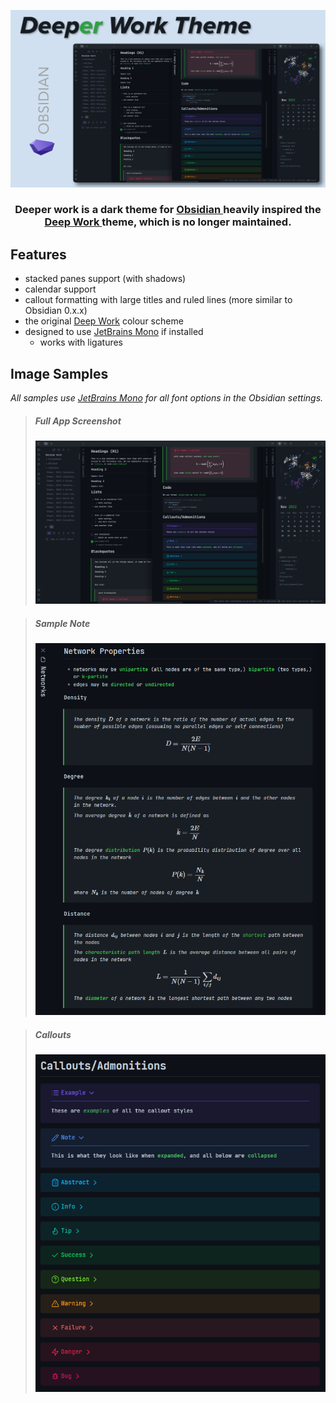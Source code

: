 ![Thumbnail](images/thumbnail-large.png)

<center> <h3> Deeper work is a dark theme for <a href="https://obsidian.md"> Obsidian </a> heavily inspired the <a href="https://github.com/nikbrunner/obsidian-deep-work-theme"> Deep Work </a> theme, which is no longer maintained. </h3> </center>

## Features

- stacked panes support (with shadows)
- calendar support
- callout formatting with large titles and ruled lines (more similar to Obsidian 0.x.x)
- the original [Deep Work](https://github.com/nikbrunner/obsidian-deep-work-theme) colour scheme
- designed to use [JetBrains Mono](https://www.jetbrains.com/lp/mono/) if installed
  - works with ligatures

## Image Samples

_All samples use [JetBrains Mono](https://www.jetbrains.com/lp/mono/) for all font options in the Obsidian settings._

> ##### Full App Screenshot
>
> ![an image of the theme, containing stacked panes, admonitions, math, and sidebar views](images/deeper-work.png)

> ##### Sample Note
>
> ![an image of the theme, containing stacked panes, admonitions, math, and sidebar views](images/sample-note.png)

> ##### Callouts
>
> ![an image of the theme, containing stacked panes, admonitions, math, and sidebar views](images/callouts.png)
